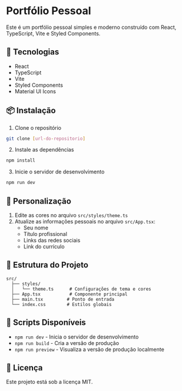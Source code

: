 # Portfólio Pessoal

Este é um portfólio pessoal simples e moderno construído com React, TypeScript, Vite e Styled Components.

## 🚀 Tecnologias

- React
- TypeScript
- Vite
- Styled Components
- Material UI Icons

## 📦 Instalação

1. Clone o repositório
```bash
git clone [url-do-repositorio]
```

2. Instale as dependências
```bash
npm install
```

3. Inicie o servidor de desenvolvimento
```bash
npm run dev
```

## 🎨 Personalização

1. Edite as cores no arquivo `src/styles/theme.ts`
2. Atualize as informações pessoais no arquivo `src/App.tsx`:
   - Seu nome
   - Título profissional
   - Links das redes sociais
   - Link do currículo

## 📝 Estrutura do Projeto

```
src/
  ├── styles/
  │   └── theme.ts      # Configurações de tema e cores
  ├── App.tsx           # Componente principal
  ├── main.tsx         # Ponto de entrada
  └── index.css        # Estilos globais
```

## 🔧 Scripts Disponíveis

- `npm run dev` - Inicia o servidor de desenvolvimento
- `npm run build` - Cria a versão de produção
- `npm run preview` - Visualiza a versão de produção localmente

## 📄 Licença

Este projeto está sob a licença MIT.

